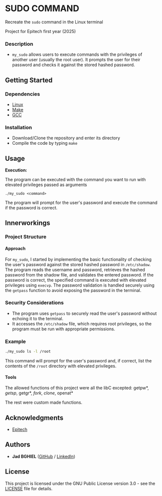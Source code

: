 # SUDO COMMAND

Recreate the `sudo` command in the Linux terminal

Project for Epitech first year (2025)

### Description

- `my_sudo` allows users to execute commands with the privileges of another user (usually the root user). It prompts the user for their password and checks it against the stored hashed password.

## Getting Started

### Dependencies

- [Linux](https://linux.org/)
- [Make](https://www.gnu.org/software/make/)
- [GCC](https://gcc.gnu.org/)

### Installation

* Download/Clone the repository and enter its directory
* Compile the code by typing `make`

## Usage

**Execution:**

The program can be executed with the command you want to run with elevated privileges passed as arguments

```
./my_sudo <command>
```

The program will prompt for the user's password and execute the command if the password is correct.

## Innerworkings

### Project Structure

#### Approach

For `my_sudo`, I started by implementing the basic functionality of checking the user's password against the stored hashed password in `/etc/shadow`. The program reads the username and password, retrieves the hashed password from the shadow file, and validates the entered password. If the password is correct, the specified command is executed with elevated privileges using `execvp`. The password validation is handled securely using the `getpass` function to avoid exposing the password in the terminal.

### Security Considerations

- The program uses `getpass` to securely read the user's password without echoing it to the terminal.
- It accesses the `/etc/shadow` file, which requires root privileges, so the program must be run with appropriate permissions.

### Example

```sh
./my_sudo ls -l /root
```

This command will prompt for the user's password and, if correct, list the contents of the `/root` directory with elevated privileges.

#### Tools

The allowed functions of this project were all the libC excepted: getpw*, *getsp*, getgr*, *fork*, *clone*, openat*

The rest were custom made functions.

## Acknowledgments

* [Epitech](https://www.epitech.eu/)

## Authors

* **Jad BGHIEL** ([GitHub](https://github.com/JadBghiel) / [LinkedIn](https://www.linkedin.com/in/jadbghiel/))

## License

This project is licensed under the GNU Public License version 3.0 - see the [LICENSE](https://www.gnu.org/licenses/gpl-3.0.html) file for details.
